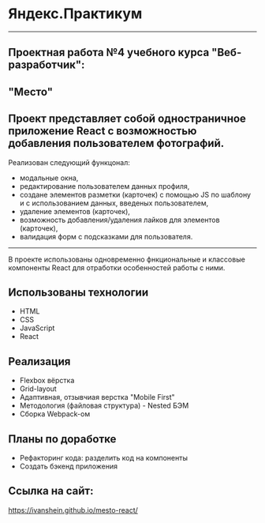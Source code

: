 # Яндекс.Практикум
---
Проектная работа №4 учебного курса "Веб-разработчик":
---
"Место"
---

Проект представляет собой одностраничное приложение React с возможностью добавления пользователем фотографий.
---
Реализован следующий функцонал:
- модальные окна,
- редактирование пользователем данных профиля,
- создане элементов разметки (карточек) с помощью JS по шаблону и с использованием данных, введеных пользователем,
- удаление элементов (карточек),
- возможность добавления/удаления лайков для элементов (карточек),
- валидация форм с подсказками для пользователя.
---
В проекте использованы одновременно фнкциональные и классовые компоненты React для отработки особенностей работы с ними.

## Использованы технологии
* HTML
* CSS
* JavaScript
* React

## Реализация
* Flexbox вёрстка
* Grid-layout
* Адаптивная, отзывчиая верстка "Mobile First"
* Методология (файловая структура) - Nested БЭМ
* Cборка Webpack-ом

## Планы по доработке
* Рефакторинг кода: разделить код на компоненты
* Создать бэкенд приложения

## Ссылка на сайт:
https://ivanshein.github.io/mesto-react/
